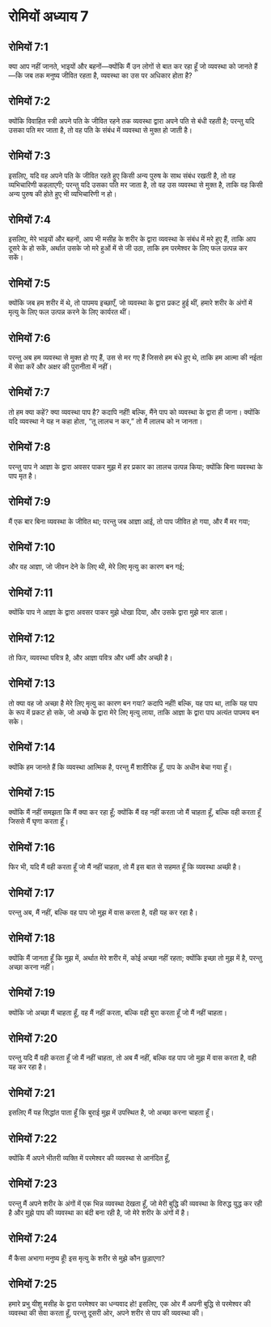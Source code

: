# रोमियों अध्याय 7

## रोमियों 7:1

क्या आप नहीं जानते, भाइयों और बहनों—क्योंकि मैं उन लोगों से बात कर रहा हूँ जो व्यवस्था को जानते हैं—कि जब तक मनुष्य जीवित रहता है, व्यवस्था का उस पर अधिकार होता है?

## रोमियों 7:2

क्योंकि विवाहित स्त्री अपने पति के जीवित रहने तक व्यवस्था द्वारा अपने पति से बंधी रहती है; परन्तु यदि उसका पति मर जाता है, तो वह पति के संबंध में व्यवस्था से मुक्त हो जाती है।

## रोमियों 7:3

इसलिए, यदि वह अपने पति के जीवित रहते हुए किसी अन्य पुरुष के साथ संबंध रखती है, तो वह व्यभिचारिणी कहलाएगी; परन्तु यदि उसका पति मर जाता है, तो वह उस व्यवस्था से मुक्त है, ताकि वह किसी अन्य पुरुष की होते हुए भी व्यभिचारिणी न हो।

## रोमियों 7:4

इसलिए, मेरे भाइयों और बहनों, आप भी मसीह के शरीर के द्वारा व्यवस्था के संबंध में मरे हुए हैं, ताकि आप दूसरे के हो सकें, अर्थात उसके जो मरे हुओं में से जी उठा, ताकि हम परमेश्वर के लिए फल उत्पन्न कर सकें।

## रोमियों 7:5

क्योंकि जब हम शरीर में थे, तो पापमय इच्छाएँ, जो व्यवस्था के द्वारा प्रकट हुई थीं, हमारे शरीर के अंगों में मृत्यु के लिए फल उत्पन्न करने के लिए कार्यरत थीं।

## रोमियों 7:6

परन्तु अब हम व्यवस्था से मुक्त हो गए हैं, उस से मर गए हैं जिससे हम बंधे हुए थे, ताकि हम आत्मा की नईता में सेवा करें और अक्षर की पुरानीता में नहीं।

## रोमियों 7:7

तो हम क्या कहें? क्या व्यवस्था पाप है? कदापि नहीं! बल्कि, मैंने पाप को व्यवस्था के द्वारा ही जाना। क्योंकि यदि व्यवस्था ने यह न कहा होता, “तू लालच न कर,” तो मैं लालच को न जानता।

## रोमियों 7:8

परन्तु पाप ने आज्ञा के द्वारा अवसर पाकर मुझ में हर प्रकार का लालच उत्पन्न किया; क्योंकि बिना व्यवस्था के पाप मृत है।

## रोमियों 7:9

मैं एक बार बिना व्यवस्था के जीवित था; परन्तु जब आज्ञा आई, तो पाप जीवित हो गया, और मैं मर गया;

## रोमियों 7:10

और वह आज्ञा, जो जीवन देने के लिए थी, मेरे लिए मृत्यु का कारण बन गई;

## रोमियों 7:11

क्योंकि पाप ने आज्ञा के द्वारा अवसर पाकर मुझे धोखा दिया, और उसके द्वारा मुझे मार डाला।

## रोमियों 7:12

तो फिर, व्यवस्था पवित्र है, और आज्ञा पवित्र और धर्मी और अच्छी है।

## रोमियों 7:13

तो क्या वह जो अच्छा है मेरे लिए मृत्यु का कारण बन गया? कदापि नहीं! बल्कि, यह पाप था, ताकि यह पाप के रूप में प्रकट हो सके, जो अच्छे के द्वारा मेरे लिए मृत्यु लाया, ताकि आज्ञा के द्वारा पाप अत्यंत पापमय बन सके।

## रोमियों 7:14

क्योंकि हम जानते हैं कि व्यवस्था आत्मिक है, परन्तु मैं शारीरिक हूँ, पाप के अधीन बेचा गया हूँ।

## रोमियों 7:15

क्योंकि मैं नहीं समझता कि मैं क्या कर रहा हूँ; क्योंकि मैं वह नहीं करता जो मैं चाहता हूँ, बल्कि वही करता हूँ जिससे मैं घृणा करता हूँ।

## रोमियों 7:16

फिर भी, यदि मैं वही करता हूँ जो मैं नहीं चाहता, तो मैं इस बात से सहमत हूँ कि व्यवस्था अच्छी है।

## रोमियों 7:17

परन्तु अब, मैं नहीं, बल्कि वह पाप जो मुझ में वास करता है, वही यह कर रहा है।

## रोमियों 7:18

क्योंकि मैं जानता हूँ कि मुझ में, अर्थात मेरे शरीर में, कोई अच्छा नहीं रहता; क्योंकि इच्छा तो मुझ में है, परन्तु अच्छा करना नहीं।

## रोमियों 7:19

क्योंकि जो अच्छा मैं चाहता हूँ, वह मैं नहीं करता, बल्कि वही बुरा करता हूँ जो मैं नहीं चाहता।

## रोमियों 7:20

परन्तु यदि मैं वही करता हूँ जो मैं नहीं चाहता, तो अब मैं नहीं, बल्कि वह पाप जो मुझ में वास करता है, वही यह कर रहा है।

## रोमियों 7:21

इसलिए मैं यह सिद्धांत पाता हूँ कि बुराई मुझ में उपस्थित है, जो अच्छा करना चाहता हूँ।

## रोमियों 7:22

क्योंकि मैं अपने भीतरी व्यक्ति में परमेश्वर की व्यवस्था से आनंदित हूँ,

## रोमियों 7:23

परन्तु मैं अपने शरीर के अंगों में एक भिन्न व्यवस्था देखता हूँ, जो मेरी बुद्धि की व्यवस्था के विरुद्ध युद्ध कर रही है और मुझे पाप की व्यवस्था का बंदी बना रही है, जो मेरे शरीर के अंगों में है।

## रोमियों 7:24

मैं कैसा अभागा मनुष्य हूँ! इस मृत्यु के शरीर से मुझे कौन छुड़ाएगा?

## रोमियों 7:25

हमारे प्रभु यीशु मसीह के द्वारा परमेश्वर का धन्यवाद हो! इसलिए, एक ओर मैं अपनी बुद्धि से परमेश्वर की व्यवस्था की सेवा करता हूँ, परन्तु दूसरी ओर, अपने शरीर से पाप की व्यवस्था की।
